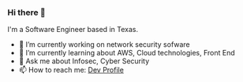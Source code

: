 ### Hi there 👋

I'm a Software Engineer based in Texas.

- 🔭 I’m currently working on network security sofware
- 🌱 I’m currently learning about AWS, Cloud technologies, Front End
- 💬 Ask me about Infosec, Cyber Security
- 📫 How to reach me: [Dev Profile](https://dev.to/miguelhdezsob)
